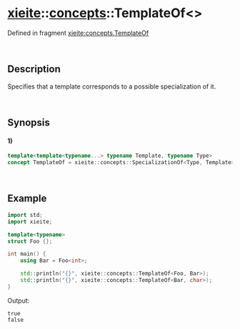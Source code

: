# [xieite](../../xieite.md)\:\:[concepts](../../concepts.md)\:\:TemplateOf\<\>
Defined in fragment [xieite:concepts.TemplateOf](../../../src/concepts/template_of.cpp)

&nbsp;

## Description
Specifies that a template corresponds to a possible specialization of it.

&nbsp;

## Synopsis
#### 1)
```cpp
template<template<typename...> typename Template, typename Type>
concept TemplateOf = xieite::concepts::SpecializationOf<Type, Template>;
```

&nbsp;

## Example
```cpp
import std;
import xieite;

template<typename>
struct Foo {};

int main() {
    using Bar = Foo<int>;

    std::println("{}", xieite::concepts::TemplateOf<Foo, Bar>);
    std::println("{}", xieite::concepts::TemplateOf<Bar, char>);
}
```
Output:
```
true
false
```
